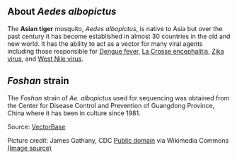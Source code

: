 About *Aedes albopictus*
------------------------

The **Asian tiger** mosquito, *Aedes albopictus*, is native to Asia but
over the past century it has become established in almost 30 countries
in the old and new world. It has the ability to act as a vector for many
viral agents including those responsible for [Dengue
fever](https://en.wikipedia.org/wiki/Dengue), [La Crosse
encephalitis](https://en.wikipedia.org/wiki/La_Crosse_encephalitis),
[Zika virus](https://en.wikipedia.org/wiki/Zika_virus), and [West Nile
virus](https://en.wikipedia.org/wiki/West_Nile_fever).

*Foshan* strain
---------------

The *Foshan* strain of *Ae. albopictus* used for sequencing was obtained
from the Center for Disease Control and Prevention of Guangdong
Province, China where it has been in culture since 1981.

Source:
[VectorBase](https://veupathdb.org/veupathdb/app/search/dataset/AllDatasets/result?filterTerm=GCA_001444175.1 "Tendency to inhabit/rest in outdoor areas.")

Picture credit:
James Gathany, CDC [Public domain](https://commons.wikimedia.org/wiki/Main_Page) via Wikimedia Commons [(Image source)](https://commons.wikimedia.org/wiki/File:CDC-Gathany-Aedes-albopictus-1.jpg)
